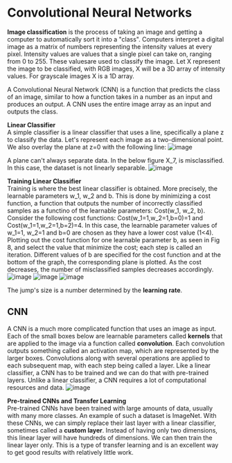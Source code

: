 # Convolutional Neural Networks
**Image classification** is the process of taking an image and getting a computer to automatically sort it into a "class".
Computers interpret a digital image as a matrix of numbers representing the intensity values at every pixel. Intensity values are values that a single pixel can take on, ranging from 0 to 255. These valuesare used to classify the image. Let X represent the image to be classified, with RGB images, X will be a 3D array of intensity values. For grayscale images X is a 1D array.

A Convolutional Neural Network (CNN) is a function that predicts the class of an image, similar to how a function takes in a number as an input and produces an output. 
A CNN uses the entire image array as an input and outputs the class.

**Linear Classifier**  
A simple classifier is a linear classifier that uses a line, specifically a plane z to classify the data. Let's represent each image as a two-dimensional point. We also overlay the plane at z=0 with the following line:
![image](https://github.com/user-attachments/assets/e341fcae-c420-4861-8c85-2c34c7f90339)

A plane can't always separate data. In the below figure X_7, is misclassified. In this case, the dataset is not linearly separable.
![image](https://github.com/user-attachments/assets/45666529-c20c-45ca-94c4-6a34b2bd3678)

**Training Linear Classifier**  
Training is where the best linear classifier is obtained. More precisely, the learnable parameters w_1, w_2 and b. This is done by minimizing a cost function, a function that outputs the number of incorrectly classified samples as a functino of the learnable parameters: Cost(w_1, w_2, b).
Consider the following cost functions: Cost(w_1=1,w_2=1,b=0)=1 and Cost(w_1=1,w_2=1,b=2)=4. In this case, the learnable parameter values of w_1=1, w_2=1 and b=0 are chosen as they have a lower cost value (1<4).
Plotting out the cost function for one learnable parameter b, as seen in Fig 8, and select the value that minimize the cost; each step is called an iteration. Different values of b are specified for the cost function and at the bottom of the graph, the corresponding plane is plotted. As the cost decreases, the number of misclassified samples decreases accordingly.
![image](https://github.com/user-attachments/assets/e8674956-19fb-477d-9ed3-b5cb9be3a1df)
![image](https://github.com/user-attachments/assets/ce53e8c6-f29f-483b-81ce-72635f367bea)
![image](https://github.com/user-attachments/assets/bd3c5b11-b395-459c-9d50-c26faaeaedd4)

The jump's size is a number determined by the **learning rate**.

## CNN
A CNN is a much more complicated function that uses an image as input. Each of the small boxes below are learnable parameters called **kernels** that are applied to the image via a function called **convolution**. Each convolution outputs something called an activation map, which are represented by the larger boxes. Convolutions along with several operations are applied to each subsequent map, with each step being called a layer. Like a linear classifier, a CNN has to be trained and we can do that with pre-trained layers. Unlike a linear classifier, a CNN requires a lot of computational resources and data.
![image](https://github.com/user-attachments/assets/598dadce-b70e-47a0-99f0-33cacc6f57fd)

**Pre-trained CNNs and Transfer Learning**  
Pre-trained CNNs have been trained with large amounts of data, usually with many more classes. An example of such a dataset is ImageNet. With these CNNs, we can simply replace their last layer with a linear classifier, sometimes called a **custom layer**. Instead of having only two dimensions, this linear layer will have hundreds of dimensions. We can then train the linear layer only. This is a type of transfer learning and is an excellent way to get good results with relatively little work.

